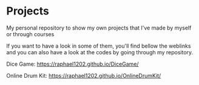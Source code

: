 # Projects
My personal repository to show my own projects that I've made by myself or through courses

If you want to have a look in some of them, you'll find bellow the weblinks and you can also have a look at the codes by going through my repository.

Dice Game:
https://raphael1202.github.io/DiceGame/

Online Drum Kit:
https://raphael1202.github.io/OnlineDrumKit/
